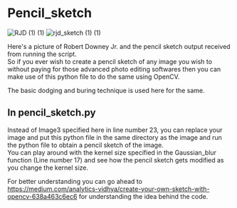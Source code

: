 # Pencil_sketch

![RJD (1) (1)](https://user-images.githubusercontent.com/30441734/101624958-c3aaca00-3a40-11eb-87f0-e2ba2cf906a2.jpg)
![rjd_sketch (1) (1)](https://user-images.githubusercontent.com/30441734/101624961-c4436080-3a40-11eb-9d23-92f881eab96b.jpg)

Here's a picture of Robert Downey Jr. and the pencil sketch output received from running the script.\
So if you ever wish to create a pencil sketch of any image you wish to without paying for those advanced photo editing softwares then you can make use of this python file to do the same using OpenCV.

The basic dodging and buring technique is used here for the same.


## In pencil_sketch.py

Instead of Image3 specified here in line number 23, you can replace your image and put this python file in the same directory as the image and run the python file to obtain a pencil sketch of the image.\
You can play around with the kernel size specified in the Gaussian_blur function (Line number 17) and see how the pencil sketch gets modified as you change the kernel size.

For better understanding you can go ahead to https://medium.com/analytics-vidhya/create-your-own-sketch-with-opencv-638a463c6ec6 for understanding the idea behind the code.
